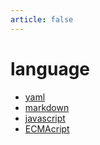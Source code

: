 ```yaml
---
article: false
---
```


# language

* [yaml](./yaml/)
* [markdown](./markdown/)
* [javascript](./javascript/)
* [ECMAcript](./ECMAscript/)
